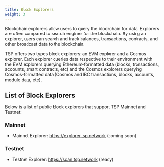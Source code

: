 ```yaml
---
title: Block Explorers
weight: 3
---
```


Blockchain explorers allow users to query the blockchain for data. Explorers are often compared to search engines for the blockchain. By using an explorer, users can search and track balances, transactions, contracts, and other broadcast data to the blockchain.

TSP offers two types block explorers: an EVM explorer and a Cosmos explorer. Each explorer queries data respective to their environment with the EVM explorers querying Ethereum-formatted data (blocks, transactions, accounts, smart contracts, etc) and the Cosmos explorers querying Cosmos-formatted data (Cosmos and IBC transactions, blocks, accounts, module data, etc).

## List of Block Explorers

Below is a list of public block explorers that support TSP Mainnet and Testnet:

### Mainnet

* Mainnet Explorer: https://explorer.tsp.network (coming soon)

### Testnet

* Testnet Explorer: https://scan.tsp.network (ready)